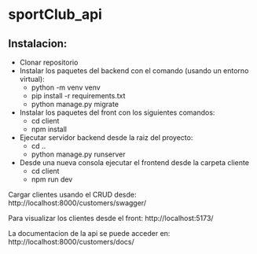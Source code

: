 # sportClub_api

## Instalacion:
- Clonar repositorio
- Instalar los paquetes del backend con el comando (usando un entorno virtual):
    - python -m venv venv 
    - pip install -r requirements.txt
    - python manage.py migrate
- Instalar los paquetes del front con los siguientes comandos:
    - cd client
    - npm install
- Ejecutar servidor backend desde la raiz del proyecto:
    - cd ..
    - python manage.py runserver
- Desde una nueva consola ejecutar el frontend desde la carpeta cliente
    - cd client
    - npm run dev

Cargar clientes usando el CRUD desde:
http://localhost:8000/customers/swagger/

Para visualizar los clientes desde el front:
http://localhost:5173/

La documentacion de la api se puede acceder en:
http://localhost:8000/customers/docs/


